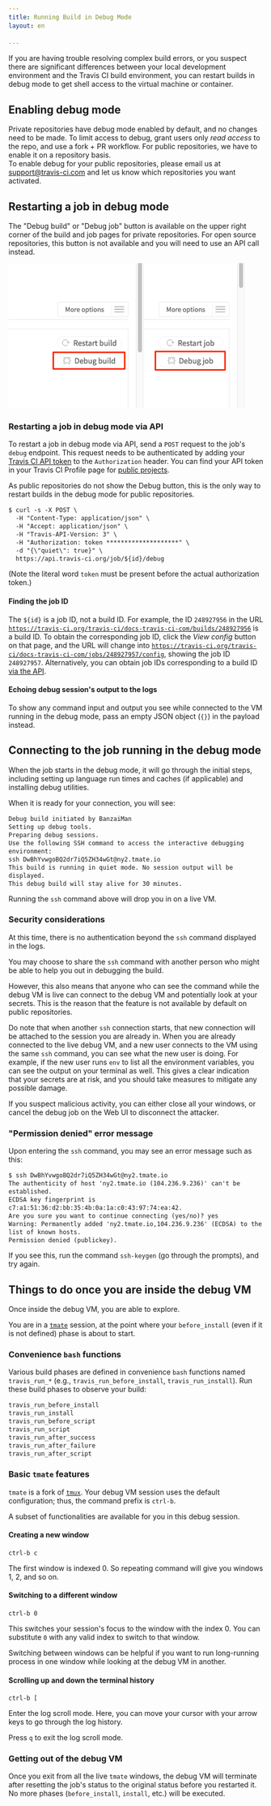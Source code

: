 ```yaml
---
title: Running Build in Debug Mode
layout: en

---
```


<div id="toc"></div>

If you are having trouble resolving complex build errors, or you suspect there are
significant differences between your local development environment and
the Travis CI build environment, you can restart builds in debug mode
to get shell access to the virtual machine or container.

## Enabling debug mode

Private repositories have debug mode enabled by default, and no changes need to be made.
To limit access to debug, grant users only *read access* to the repo, and use a fork + PR workflow.
For public repositories, we have to enable it on a repository basis.  
To enable debug for your public repositories, please email us at
support@travis-ci.com and let us know which repositories you want activated.

## Restarting a job in debug mode

The "Debug build" or "Debug job" button is available on the upper right corner of
the build and job pages for private repositories. For open source repositories, 
this button is not available and you will need to use an API call instead.

![Screenshot of debug build/job buttons](/images/debug_buttons.png)

### Restarting a job in debug mode via API

To restart a job in debug mode via API, send a `POST` request to the job's `debug` endpoint.
This request needs to be authenticated by adding your [Travis CI API token](/user/triggering-builds/)
to the `Authorization` header. You can find your API token in your Travis CI Profile page
for [public projects](https://travis-ci.com/profile).

As public repositories do not show the Debug button, this is the only way to restart builds
in the debug mode for public repositories.

```sh-session
$ curl -s -X POST \
  -H "Content-Type: application/json" \
  -H "Accept: application/json" \
  -H "Travis-API-Version: 3" \
  -H "Authorization: token ********************" \
  -d "{\"quiet\": true}" \
  https://api.travis-ci.org/job/${id}/debug
```

(Note the literal word `token` must be present before the actual authorization token.)

#### Finding the job ID

The `${id}` is a job ID, not a build ID. For example, the ID `248927956` in the URL [`https://travis-ci.org/travis-ci/docs-travis-ci-com/builds/248927956`](https://travis-ci.org/travis-ci/docs-travis-ci-com/builds/248927956) is a build ID. To obtain the corresponding job ID, click the _View config_ button on that page, and the URL will change into [`https://travis-ci.org/travis-ci/docs-travis-ci-com/jobs/248927957/config`](https://travis-ci.org/travis-ci/docs-travis-ci-com/jobs/248927957/config), showing the job ID `248927957`. Alternatively, you can obtain job IDs corresponding to a build ID [via the API](https://docs.travis-ci.com/api/#builds).

#### Echoing debug session's output to the logs

To show any command input and output you see while connected to the VM running in the debug
mode, pass an empty JSON object (`{}`) in the payload instead.

## Connecting to the job running in the debug mode

When the job starts in the debug mode, it will go through the initial steps, including setting up language
run times and caches (if applicable) and installing debug utilities.

When it is ready for your connection, you will see:

```
Debug build initiated by BanzaiMan
Setting up debug tools.
Preparing debug sessions.
Use the following SSH command to access the interactive debugging environment:
ssh DwBhYvwgoBQ2dr7iQ5ZH34wGt@ny2.tmate.io
This build is running in quiet mode. No session output will be displayed.
This debug build will stay alive for 30 minutes.
```

Running the `ssh` command above will drop you in on a live VM.

### Security considerations

At this time, there is no authentication beyond the `ssh` command displayed in
the logs.

You may choose to share the `ssh` command with another person who might be
able to help you out in debugging the build.

However, this also means that anyone who can see the command while the debug
VM is live can connect to the debug VM and potentially look at your secrets.
This is the reason that the feature is not available by default on public
repositories.

Do note that when another `ssh` connection starts, that new connection
will be attached to the session you are already in.
When you are already connected to the live debug VM, and a new user connects
to the VM using the same `ssh` command, you can see what the new user is doing.
For example, if the new user runs `env` to list all the environment variables,
you can see the output on your terminal as well.
This gives a clear indication that your secrets are at risk, and you
should take measures to mitigate any possible damage.

If you suspect malicious activity, you can either close all your windows, or cancel
the debug job on the Web UI to disconnect the attacker.

### "Permission denied" error message

Upon entering the `ssh` command, you may see an error message such as this:

```
$ ssh DwBhYvwgoBQ2dr7iQ5ZH34wGt@ny2.tmate.io
The authenticity of host 'ny2.tmate.io (104.236.9.236)' can't be established.
ECDSA key fingerprint is c7:a1:51:36:d2:bb:35:4b:0a:1a:c0:43:97:74:ea:42.
Are you sure you want to continue connecting (yes/no)? yes
Warning: Permanently added 'ny2.tmate.io,104.236.9.236' (ECDSA) to the list of known hosts.
Permission denied (publickey).
```

If you see this, run the command `ssh-keygen` (go through the prompts), and try again.

## Things to do once you are inside the debug VM

Once inside the debug VM, you are able to explore.

You are in a [`tmate`](https://tmate.io/) session, at the point
where your `before_install` (even if it is not defined) phase is about to
start.

### Convenience `bash` functions

Various build phases are defined in convenience `bash` functions named
`travis_run_*` (e.g., `travis_run_before_install`, `travis_run_install`).
Run these build phases to observe your build:

```
travis_run_before_install
travis_run_install
travis_run_before_script
travis_run_script
travis_run_after_success
travis_run_after_failure
travis_run_after_script
```

### Basic `tmate` features

`tmate` is a fork of [`tmux`](https://tmux.github.io/).
Your debug VM session uses the default configuration; thus, the command prefix is
`ctrl-b`.

A subset of functionalities are available for you in this debug session.

#### Creating a new window

```
ctrl-b c
```

The first window is indexed 0. So repeating command will give you windows
1, 2, and so on.

#### Switching to a different window

```
ctrl-b 0
```

This switches your session's focus to the window with the index 0.
You can substitute `0` with any valid index to switch to that window.

Switching between windows can be helpful if you want to run long-running process in
one window while looking at the debug VM in another.

#### Scrolling up and down the terminal history

```
ctrl-b [
```

Enter the log scroll mode. Here, you can move your cursor with your arrow keys to go through the
log history.

Press `q` to exit the log scroll mode.

### Getting out of the debug VM

Once you exit from all the live `tmate` windows, the debug VM will terminate
after resetting the job's status to the original status before you restarted it.
No more phases (`before_install`, `install`, etc.) will be executed.
